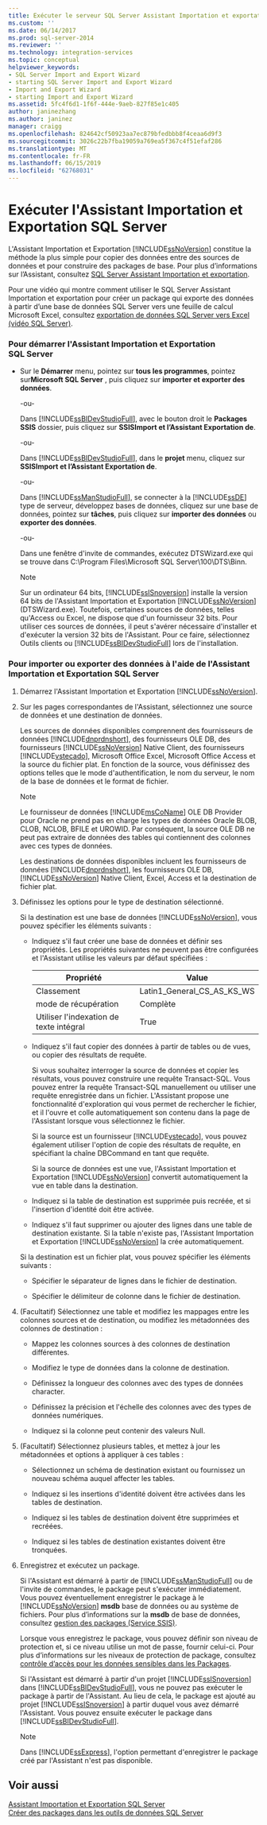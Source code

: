 ```yaml
---
title: Exécuter le serveur SQL Server Assistant Importation et exportation | Microsoft Docs
ms.custom: ''
ms.date: 06/14/2017
ms.prod: sql-server-2014
ms.reviewer: ''
ms.technology: integration-services
ms.topic: conceptual
helpviewer_keywords:
- SQL Server Import and Export Wizard
- starting SQL Server Import and Export Wizard
- Import and Export Wizard
- starting Import and Export Wizard
ms.assetid: 5fc4f6d1-1f6f-444e-9aeb-827f85e1c405
author: janinezhang
ms.author: janinez
manager: craigg
ms.openlocfilehash: 824642cf50923aa7ec879bfedbbb8f4ceaa6d9f3
ms.sourcegitcommit: 3026c22b7fba19059a769ea5f367c4f51efaf286
ms.translationtype: MT
ms.contentlocale: fr-FR
ms.lasthandoff: 06/15/2019
ms.locfileid: "62768031"
---
```

# <a name="run-the-sql-server-import-and-export-wizard"></a>Exécuter l'Assistant Importation et Exportation SQL Server
  L'Assistant Importation et Exportation [!INCLUDE[ssNoVersion](../../includes/ssnoversion-md.md)] constitue la méthode la plus simple pour copier des données entre des sources de données et pour construire des packages de base. Pour plus d’informations sur l’Assistant, consultez [SQL Server Assistant Importation et exportation](import-and-export-data-with-the-sql-server-import-and-export-wizard.md).  
  
 Pour une vidéo qui montre comment utiliser le SQL Server Assistant Importation et exportation pour créer un package qui exporte des données à partir d’une base de données SQL Server vers une feuille de calcul Microsoft Excel, consultez [exportation de données SQL Server vers Excel (vidéo SQL Server)](https://go.microsoft.com/fwlink/?LinkId=131024).  
  
### <a name="to-start-the-sql-server-import-and-export-wizard"></a>Pour démarrer l'Assistant Importation et Exportation SQL Server  
  
-   Sur le **Démarrer** menu, pointez sur **tous les programmes**, pointez sur**Microsoft SQL Server** , puis cliquez sur **importer et exporter des données**.  
  
     -ou-  
  
     Dans [!INCLUDE[ssBIDevStudioFull](../../includes/ssbidevstudiofull-md.md)], avec le bouton droit le **Packages SSIS** dossier, puis cliquez sur **SSISImport et l’Assistant Exportation de**.  
  
     -ou-  
  
     Dans [!INCLUDE[ssBIDevStudioFull](../../includes/ssbidevstudiofull-md.md)], dans le **projet** menu, cliquez sur **SSISImport et l’Assistant Exportation de**.  
  
     -ou-  
  
     Dans [!INCLUDE[ssManStudioFull](../../includes/ssmanstudiofull-md.md)], se connecter à la [!INCLUDE[ssDE](../../includes/ssde-md.md)] type de serveur, développez bases de données, cliquez sur une base de données, pointez sur **tâches**, puis cliquez sur **importer des données** ou **exporter des données**.  
  
     -ou-  
  
     Dans une fenêtre d'invite de commandes, exécutez DTSWizard.exe qui se trouve dans C:\Program Files\Microsoft SQL Server\100\DTS\Binn.  
  
    > [!NOTE]  
    >  Sur un ordinateur 64 bits, [!INCLUDE[ssISnoversion](../../includes/ssisnoversion-md.md)] installe la version 64 bits de l'Assistant Importation et Exportation [!INCLUDE[ssNoVersion](../../includes/ssnoversion-md.md)] (DTSWizard.exe). Toutefois, certaines sources de données, telles qu'Access ou Excel, ne dispose que d'un fournisseur 32 bits. Pour utiliser ces sources de données, il peut s'avérer nécessaire d'installer et d'exécuter la version 32 bits de l'Assistant. Pour ce faire, sélectionnez Outils clients ou [!INCLUDE[ssBIDevStudioFull](../../includes/ssbidevstudiofull-md.md)] lors de l'installation.  
  
### <a name="to-import-or-export-data-by-using-the-sql-server-import-and-export-wizard"></a>Pour importer ou exporter des données à l'aide de l'Assistant Importation et Exportation SQL Server  
  
1.  Démarrez l'Assistant Importation et Exportation [!INCLUDE[ssNoVersion](../../includes/ssnoversion-md.md)].  
  
2.  Sur les pages correspondantes de l'Assistant, sélectionnez une source de données et une destination de données.  
  
     Les sources de données disponibles comprennent des fournisseurs de données [!INCLUDE[dnprdnshort](../../includes/dnprdnshort-md.md)], des fournisseurs OLE DB, des fournisseurs [!INCLUDE[ssNoVersion](../../includes/ssnoversion-md.md)] Native Client, des fournisseurs [!INCLUDE[vstecado](../../includes/vstecado-md.md)], Microsoft Office Excel, Microsoft Office Access et la source du fichier plat. En fonction de la source, vous définissez des options telles que le mode d'authentification, le nom du serveur, le nom de la base de données et le format de fichier.  
  
    > [!NOTE]  
    >  Le fournisseur de données [!INCLUDE[msCoName](../../includes/msconame-md.md)] OLE DB Provider pour Oracle ne prend pas en charge les types de données Oracle BLOB, CLOB, NCLOB, BFILE et UROWID. Par conséquent, la source OLE DB ne peut pas extraire de données des tables qui contiennent des colonnes avec ces types de données.  
  
     Les destinations de données disponibles incluent les fournisseurs de données [!INCLUDE[dnprdnshort](../../includes/dnprdnshort-md.md)], les fournisseurs OLE DB, [!INCLUDE[ssNoVersion](../../includes/ssnoversion-md.md)] Native Client, Excel, Access et la destination de fichier plat.  
  
3.  Définissez les options pour le type de destination sélectionné.  
  
     Si la destination est une base de données [!INCLUDE[ssNoVersion](../../includes/ssnoversion-md.md)], vous pouvez spécifier les éléments suivants :  
  
    -   Indiquez s'il faut créer une base de données et définir ses propriétés. Les propriétés suivantes ne peuvent pas être configurées et l'Assistant utilise les valeurs par défaut spécifiées :  
  
        |Propriété|Value|  
        |--------------|-----------|  
        |Classement|Latin1_General_CS_AS_KS_WS|  
        |mode de récupération|Complète|  
        |Utiliser l'indexation de texte intégral|True|  
  
    -   Indiquez s'il faut copier des données à partir de tables ou de vues, ou copier des résultats de requête.  
  
         Si vous souhaitez interroger la source de données et copier les résultats, vous pouvez construire une requête Transact-SQL. Vous pouvez entrer la requête Transact-SQL manuellement ou utiliser une requête enregistrée dans un fichier. L'Assistant propose une fonctionnalité d'exploration qui vous permet de rechercher le fichier, et il l'ouvre et colle automatiquement son contenu dans la page de l'Assistant lorsque vous sélectionnez le fichier.  
  
         Si la source est un fournisseur [!INCLUDE[vstecado](../../includes/vstecado-md.md)], vous pouvez également utiliser l'option de copie des résultats de requête, en spécifiant la chaîne DBCommand en tant que requête.  
  
         Si la source de données est une vue, l'Assistant Importation et Exportation [!INCLUDE[ssNoVersion](../../includes/ssnoversion-md.md)] convertit automatiquement la vue en table dans la destination.  
  
    -   Indiquez si la table de destination est supprimée puis recréée, et si l'insertion d'identité doit être activée.  
  
    -   Indiquez s'il faut supprimer ou ajouter des lignes dans une table de destination existante. Si la table n'existe pas, l'Assistant Importation et Exportation [!INCLUDE[ssNoVersion](../../includes/ssnoversion-md.md)] la crée automatiquement.  
  
     Si la destination est un fichier plat, vous pouvez spécifier les éléments suivants :  
  
    -   Spécifier le séparateur de lignes dans le fichier de destination.  
  
    -   Spécifier le délimiteur de colonne dans le fichier de destination.  
  
4.  (Facultatif) Sélectionnez une table et modifiez les mappages entre les colonnes sources et de destination, ou modifiez les métadonnées des colonnes de destination :  
  
    -   Mappez les colonnes sources à des colonnes de destination différentes.  
  
    -   Modifiez le type de données dans la colonne de destination.  
  
    -   Définissez la longueur des colonnes avec des types de données character.  
  
    -   Définissez la précision et l'échelle des colonnes avec des types de données numériques.  
  
    -   Indiquez si la colonne peut contenir des valeurs Null.  
  
5.  (Facultatif) Sélectionnez plusieurs tables, et mettez à jour les métadonnées et options à appliquer à ces tables :  
  
    -   Sélectionnez un schéma de destination existant ou fournissez un nouveau schéma auquel affecter les tables.  
  
    -   Indiquez si les insertions d'identité doivent être activées dans les tables de destination.  
  
    -   Indiquez si les tables de destination doivent être supprimées et recréées.  
  
    -   Indiquez si les tables de destination existantes doivent être tronquées.  
  
6.  Enregistrez et exécutez un package.  
  
     Si l'Assistant est démarré à partir de [!INCLUDE[ssManStudioFull](../../includes/ssmanstudiofull-md.md)] ou de l'invite de commandes, le package peut s'exécuter immédiatement. Vous pouvez éventuellement enregistrer le package à le [!INCLUDE[ssNoVersion](../../includes/ssnoversion-md.md)] **msdb** base de données ou au système de fichiers. Pour plus d’informations sur la **msdb** de base de données, consultez [gestion des packages &#40;Service SSIS&#41;](../service/package-management-ssis-service.md).  
  
     Lorsque vous enregistrez le package, vous pouvez définir son niveau de protection et, si ce niveau utilise un mot de passe, fournir celui-ci. Pour plus d’informations sur les niveaux de protection de package, consultez [contrôle d’accès pour les données sensibles dans les Packages](../security/access-control-for-sensitive-data-in-packages.md).  
  
     Si l'Assistant est démarré à partir d'un projet [!INCLUDE[ssISnoversion](../../includes/ssisnoversion-md.md)] dans [!INCLUDE[ssBIDevStudioFull](../../includes/ssbidevstudiofull-md.md)], vous ne pouvez pas exécuter le package à partir de l'Assistant. Au lieu de cela, le package est ajouté au projet [!INCLUDE[ssISnoversion](../../includes/ssisnoversion-md.md)] à partir duquel vous avez démarré l'Assistant. Vous pouvez ensuite exécuter le package dans [!INCLUDE[ssBIDevStudioFull](../../includes/ssbidevstudiofull-md.md)].  
  
    > [!NOTE]  
    >  Dans [!INCLUDE[ssExpress](../../includes/ssexpress-md.md)], l'option permettant d'enregistrer le package créé par l'Assistant n'est pas disponible.  
  
## <a name="see-also"></a>Voir aussi  
 [Assistant Importation et Exportation SQL Server](import-and-export-data-with-the-sql-server-import-and-export-wizard.md)   
 [Créer des packages dans les outils de données SQL Server](../create-packages-in-sql-server-data-tools.md)  
  
  
